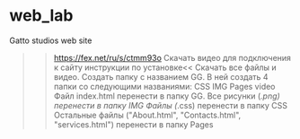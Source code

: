 # web_lab
Gatto studios web site
>> https://fex.net/ru/s/ctmm93o
Скачать видео для подключения к сайту
>>инструкции по установке<<
Скачать все файлы и видео.
Создать папку с названием GG.
В ней создать 4 папки со следующими названиями:
CSS
IMG
Pages
video
Файл index.html перенести в папку GG.
Все рисунки (*.png) перенести в папку IMG
Файлы (*.css) перенести в папку CSS
Остальные файлы ("About.html", "Contacts.html", "services.html") перенести в папку Pages
